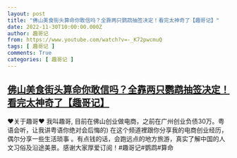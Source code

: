 ```yaml
---
layout: post
title: "佛山美食街头算命你敢信吗？全靠两只鹦鹉抽签决定！看完太神奇了【趣哥记】"
date: 2022-11-30T10:00:00.000Z
author: 趣哥记
from: https://www.youtube.com/watch?v=-_K72pwcmuQ
tags: [ 趣哥记 ]
comments: True
categories: [ 趣哥记 ]
---
```

<!--1669802400000-->
[佛山美食街头算命你敢信吗？全靠两只鹦鹉抽签决定！看完太神奇了【趣哥记】](https://www.youtube.com/watch?v=-_K72pwcmuQ)
------

<div>
♥关于趣哥♥ 我叫趣哥,  目前在佛山创业做电商，之前在广州创业负债30万。粤语会听，让我讲粤语你绝对会后悔的) 在这个频道裡跟你分享我的电商创业经历，偶尔分享一些生活琐事 。有点钱的话，会跑远点的地方旅游，真实了解中国的人文习俗及沿途美景。感谢大家厚爱订阅！#趣哥记#鹦鹉#算命
</div>
